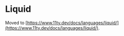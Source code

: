 # Liquid

Moved to [https://www.11ty.dev/docs/languages/liquid/](https://www.11ty.dev/docs/languages/liquid/).
